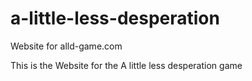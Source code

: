 # a-little-less-desperation
Website for alld-game.com

This is the Website for the A little less desperation game
